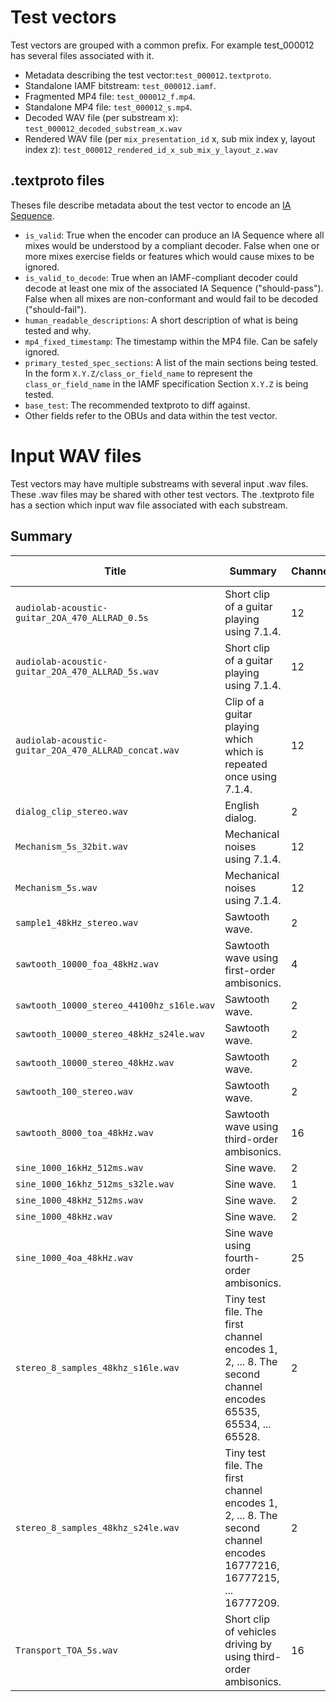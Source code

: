 # Test vectors

Test vectors are grouped with a common prefix. For example test_000012 has
several files associated with it.

-   Metadata describing the test vector:`test_000012.textproto`.
-   Standalone IAMF bitstream: `test_000012.iamf`.
-   Fragmented MP4 file: `test_000012_f.mp4`.
-   Standalone MP4 file: `test_000012_s.mp4`.
-   Decoded WAV file (per substream x): `test_000012_decoded_substream_x.wav`
-   Rendered WAV file (per `mix_presentation_id` x, sub mix index y, layout
    index z): `test_000012_rendered_id_x_sub_mix_y_layout_z.wav`

## .textproto files

Theses file describe metadata about the test vector to encode an
[IA Sequence](https://aomediacodec.github.io/iamf/#standalone-ia-sequence).

-   `is_valid`: True when the encoder can produce an IA Sequence where all mixes
    would be understood by a compliant decoder. False when one or more mixes
    exercise fields or features which would cause mixes to be ignored.
-   `is_valid_to_decode`: True when an IAMF-compliant decoder could decode at
    least one mix of the associated IA Sequence ("should-pass"). False when all
    mixes are non-conformant and would fail to be decoded ("should-fail").
-   `human_readable_descriptions`: A short description of what is being tested
    and why.
-   `mp4_fixed_timestamp`: The timestamp within the MP4 file. Can be safely
    ignored.
-   `primary_tested_spec_sections`: A list of the main sections being tested. In
    the form `X.Y.Z/class_or_field_name` to represent the `class_or_field_name`
    in the IAMF specification Section `X.Y.Z` is being tested.
-   `base_test`: The recommended textproto to diff against.
-   Other fields refer to the OBUs and data within the test vector.

# Input WAV files

Test vectors may have multiple substreams with several input .wav files. These
.wav files may be shared with other test vectors. The .textproto file has a
section which input wav file associated with each substream.

## Summary

Title                                                | Summary                                                                                                             | Channels | Sample Rate | Format    | Duration
---------------------------------------------------- | ------------------------------------------------------------------------------------------------------------------- | -------- | ----------- | --------- | --------
`audiolab-acoustic-guitar_2OA_470_ALLRAD_0.5s`       | Short clip of a guitar playing using 7.1.4.                                                                         | 12       | 48kHz       | pcm_s16le | 500ms
`audiolab-acoustic-guitar_2OA_470_ALLRAD_5s.wav`     | Short clip of a guitar playing using 7.1.4.                                                                         | 12       | 48kHz       | pcm_s16le | 5s
`audiolab-acoustic-guitar_2OA_470_ALLRAD_concat.wav` | Clip of a guitar playing which which is repeated once using 7.1.4.                                                  | 12       | 48kHz       | pcm_s16le | 22.77s
`dialog_clip_stereo.wav`                             | English dialog.                                                                                                     | 2        | 48kHz       | pcm_s16le | 5s
`Mechanism_5s_32bit.wav`                             | Mechanical noises using 7.1.4.                                                                                      | 12       | 48kHz       | pcm_s32le | 5s
`Mechanism_5s.wav`                                   | Mechanical noises using 7.1.4.                                                                                      | 12       | 48kHz       | pcm_s16le | 5s
`sample1_48kHz_stereo.wav`                           | Sawtooth wave.                                                                                                      | 2        | 48kHz       | pcm_s16le | 5s
`sawtooth_10000_foa_48kHz.wav`                       | Sawtooth wave using first-order ambisonics.                                                                         | 4        | 48kHz       | pcm_s16le | 500ms
`sawtooth_10000_stereo_44100hz_s16le.wav`            | Sawtooth wave.                                                                                                      | 2        | 44.1kHz     | pcm_s16le | 500ms
`sawtooth_10000_stereo_48kHz_s24le.wav`              | Sawtooth wave.                                                                                                      | 2        | 48kHz       | pcm_s24le | 500ms
`sawtooth_10000_stereo_48kHz.wav`                    | Sawtooth wave.                                                                                                      | 2        | 48kHz       | pcm_s16le | 500ms
`sawtooth_100_stereo.wav`                            | Sawtooth wave.                                                                                                      | 2        | 16kHz       | pcm_s16le | 500ms
`sawtooth_8000_toa_48kHz.wav`                        | Sawtooth wave using third-order ambisonics.                                                                         | 16       | 48kHz       | pcm_s16le | 500ms
`sine_1000_16kHz_512ms.wav`                          | Sine wave.                                                                                                          | 2        | 16kHz       | pcm_s16le | 512ms
`sine_1000_16khz_512ms_s32le.wav`                    | Sine wave.                                                                                                          | 1        | 16kHz       | pcm_s32le | 512ms
`sine_1000_48kHz_512ms.wav`                          | Sine wave.                                                                                                          | 2        | 48kHz       | pcm_s16le | 512ms
`sine_1000_48kHz.wav`                                | Sine wave.                                                                                                          | 2        | 48kHz       | pcm_s16le | 500ms
`sine_1000_4oa_48kHz.wav`                            | Sine wave using fourth-order ambisonics.                                                                            | 25       | 48kHz       | pcm_s16le | 5000ms
`stereo_8_samples_48khz_s16le.wav`                   | Tiny test file. The first channel encodes 1, 2, ... 8. The second channel encodes 65535, 65534, ... 65528.          | 2        | 48kHz       | pcm_s16le | 8 samples
`stereo_8_samples_48khz_s24le.wav`                   | Tiny test file. The first channel encodes 1, 2, ... 8. The second channel encodes 16777216, 16777215, ... 16777209. | 2        | 48kHz       | pcm_s24le | 8 samples
`Transport_TOA_5s.wav`                               | Short clip of vehicles driving by using third-order ambisonics.                                                     | 16       | 48kHz       | pcm_s16le | 5s
